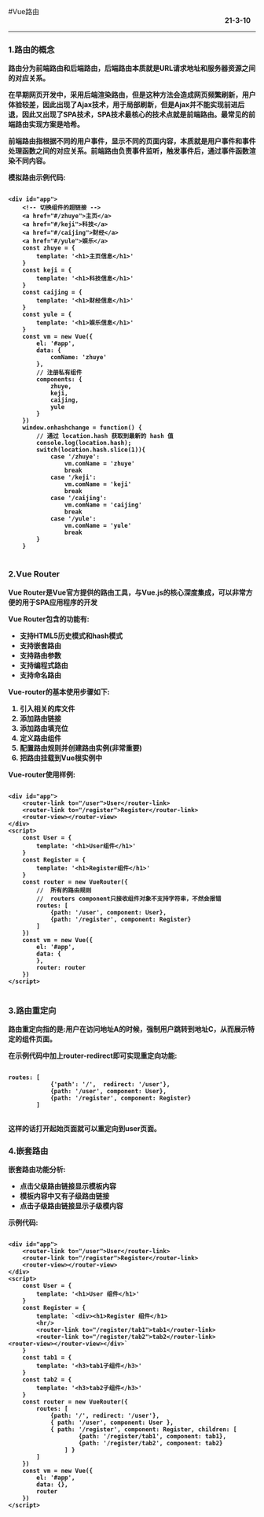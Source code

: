 #Vue路由
&nbsp;&nbsp;&nbsp;&nbsp;&nbsp;&nbsp;&nbsp;&nbsp;&nbsp;&nbsp;&nbsp;&nbsp;&nbsp;&nbsp;&nbsp;&nbsp;&nbsp;&nbsp;&nbsp;&nbsp;&nbsp;&nbsp;&nbsp;&nbsp;&nbsp;&nbsp;&nbsp;&nbsp;&nbsp;&nbsp;&nbsp;&nbsp;&nbsp;&nbsp;&nbsp;&nbsp;&nbsp;&nbsp;&nbsp;&nbsp;&nbsp;&nbsp;&nbsp;&nbsp;&nbsp;&nbsp;&nbsp;&nbsp;&nbsp;&nbsp;&nbsp;&nbsp;&nbsp;&nbsp;&nbsp;&nbsp;&nbsp;&nbsp;&nbsp;&nbsp;&nbsp;&nbsp;&nbsp;&nbsp;&nbsp;&nbsp;&nbsp;&nbsp;&nbsp;&nbsp;&nbsp;&nbsp;&nbsp;&nbsp;&nbsp;&nbsp;&nbsp;&nbsp;&nbsp;&nbsp;&nbsp;&nbsp;&nbsp;&nbsp;&nbsp;&nbsp;&nbsp;&nbsp;&nbsp;&nbsp;&nbsp;&nbsp;&nbsp;&nbsp;&nbsp;&nbsp;&nbsp;&nbsp;&nbsp;&nbsp;&nbsp;&nbsp;&nbsp;&nbsp;&nbsp;&nbsp;&nbsp;&nbsp;&nbsp;&nbsp;&nbsp;&nbsp;<b>21-3-10
<hr>
<h3>1.路由的概念</h3>
<p>
路由分为前端路由和后端路由，后端路由本质就是URL请求地址和服务器资源之间的对应关系。
</p>
<p>
在早期网页开发中，采用后端渲染路由，但是这种方法会造成网页频繁刷新，用户体验较差，因此出现了Ajax技术，用于局部刷新，但是Ajax并不能实现前进后退，因此又出现了SPA技术，SPA技术最核心的技术点就是前端路由。最常见的前端路由实现方案是哈希。
</p>
<p>
前端路由指根据不同的用户事件，显示不同的页面内容，本质就是用户事件和事件处理函数之间的对应关系。前端路由负责事件监听，触发事件后，通过事件函数渲染不同内容。
</p>
<p>
模拟路由示例代码:
<pre>
<code>
&lt;div id="app"&gt;
    &lt;!-- 切换组件的超链接 --&gt;
    &lt;a href="#/zhuye"&gt;主页&lt;/a&gt;
    &lt;a href="#/keji"&gt;科技&lt;/a&gt;
    &lt;a href="#/caijing"&gt;财经&lt;/a&gt;
    &lt;a href="#/yule"&gt;娱乐&lt;/a&gt;
    const zhuye = {
        template: '&lt;h1&gt;主页信息&lt;/h1&gt;'
    }
    const keji = {
        template: '&lt;h1&gt;科技信息&lt;/h1&gt;'
    }
    const caijing = {
        template: '&lt;h1&gt;财经信息&lt;/h1&gt;'
    }
    const yule = {
        template: '&lt;h1&gt;娱乐信息&lt;/h1&gt;'
    }
    const vm = new Vue({
        el: '#app',
        data: {
            comName: 'zhuye'
        },
        // 注册私有组件
        components: {
            zhuye,
            keji,
            caijing,
            yule
        }
    })
    window.onhashchange = function() {
        // 通过 location.hash 获取到最新的 hash 值
        console.log(location.hash);
        switch(location.hash.slice(1)){
            case '/zhuye':
                vm.comName = 'zhuye'
                break
            case '/keji':
                vm.comName = 'keji'
                break
            case '/caijing':
                vm.comName = 'caijing'
                break
            case '/yule':
                vm.comName = 'yule'
                break
        }
    }
</code>
</pre>
</p>
<h3>2.Vue Router</h3>
<p>
Vue Router是Vue官方提供的路由工具，与Vue.js的核心深度集成，可以非常方便的用于SPA应用程序的开发
</p>
<p>
Vue Router包含的功能有:
<ul>
<li>支持HTML5历史模式和hash模式</li>
<li>支持嵌套路由</li>
<li>支持路由参数</li>
<li>支持编程式路由</li>
<li>支持命名路由</li>
</ul>
</p>
<p>
Vue-router的基本使用步骤如下:
<ol>
<li>引入相关的库文件</li>
<li>添加路由链接</li>
<li>添加路由填充位</li>
<li>定义路由组件</li>
<li>配置路由规则并创建路由实例(非常重要)</li>
<li>把路由挂载到Vue根实例中</li>
</ol>
Vue-router使用样例:
<pre>
<code>
&lt;div id="app"&gt;
    &lt;router-link to="/user"&gt;User&lt;/router-link&gt;
    &lt;router-link to="/register"&gt;Register&lt;/router-link&gt;
    &lt;router-view&gt;&lt;/router-view&gt;
&lt;/div&gt;
&lt;script&gt;
    const User = {
        template: '&lt;h1&gt;User组件&lt;/h1&gt;'
    }
    const Register = {
        template: '&lt;h1&gt;Register组件&lt;/h1&gt;'
    }
    const router = new VueRouter({
        //  所有的路由规则
        //  routers component只接收组件对象不支持字符串，不然会报错
        routes: [
            {path: '/user', component: User},
            {path: '/register', component: Register}
        ]
    })
    const vm = new Vue({
        el: '#app',
        data: {
        },
        router: router
    })
&lt;/script&gt;
</code>
</pre>
</p>
<h3>
3.路由重定向
</h3>
<p>
路由重定向指的是:用户在访问地址A的时候，强制用户跳转到地址C，从而展示特定的组件页面。
<br>
<p>在示例代码中加上router-redirect即可实现重定向功能:
<pre>
<code>
routes: [
            {'path': '/',  redirect: '/user'},
            {path: '/user', component: User},
            {path: '/register', component: Register}
        ]
</code>
</pre>
</p>
这样的话打开起始页面就可以重定向到user页面。
</p>
<h3>
4.嵌套路由
</h3>
<p>
嵌套路由功能分析:
<ul>
<li>点击父级路由链接显示模板内容</li>
<li>模板内容中又有子级路由链接</li>
<li>点击子级路由链接显示子级模内容</li>
</ul>
<p>
示例代码:
<pre>
<code>
&lt;div id="app"&gt;
    &lt;router-link to="/user"&gt;User&lt;/router-link&gt;
    &lt;router-link to="/register"&gt;Register&lt;/router-link&gt;
    &lt;router-view&gt;&lt;/router-view&gt;
&lt;/div&gt;
&lt;script&gt;
    const User = {
        template: '&lt;h1&gt;User 组件&lt;/h1&gt;'
    }
    const Register = {
        template: `&lt;div&gt;&lt;h1&gt;Register 组件&lt;/h1&gt;
        &lt;hr/&gt;
        &lt;router-link to="/register/tab1"&gt;tab1&lt;/router-link&gt;
        &lt;router-link to="/register/tab2"&gt;tab2&lt;/router-link&gt;
&lt;router-view&gt;&lt;/router-view&gt;&lt;/div&gt;`
    }
    const tab1 = {
        template: '&lt;h3&gt;tab1子组件&lt;/h3&gt;'
    }
    const tab2 = {
        template: '&lt;h3&gt;tab2子组件&lt;/h3&gt;'
    }
    const router = new VueRouter({
        routes: [
            {path: '/', redirect: '/user'},
            { path: '/user', component: User },
            { path: '/register', component: Register, children: [
                    {path: '/register/tab1', component: tab1},
                    {path: '/register/tab2', component: tab2}
                ] }
        ]
    })
    const vm = new Vue({
        el: '#app',
        data: {},
        router
    })
&lt;/script&gt;
</code>
</pre>
</p>
</p>
